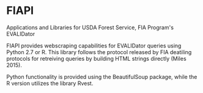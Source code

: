 # FIAPI
Applications and Libraries for USDA Forest Service, FIA Program's EVALIDator


FIAPI provides webscraping capabilities for EVALIDator queries using Python 2.7 or R. This library follows the protocol released by FIA deatiling protocols for retreiving queries by building HTML strings directly (Miles 2015).

Python functionality is provided using the BeautifulSoup package, while the R version utilizes the library Rvest.
